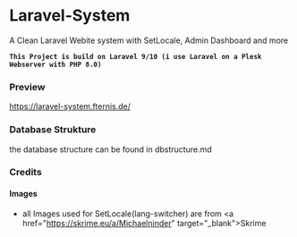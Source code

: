 # Laravel-System
A Clean Laravel Webite system with SetLocale, Admin Dashboard and more

__`This Project is build on Laravel 9/10 (i use Laravel on a Plesk Webserver with PHP 8.0)`__
<br>

### Preview
https://laravel-system.fternis.de/

### Database Strukture
the database structure can be found in dbstructure.md
<br>

### Credits
#### Images
- all Images used for SetLocale(lang-switcher) are from <a href="https://skrime.eu/a/Michaelninder" <!-- href="https://skrime.eu/other/flag"--> target="_blank">Skrime</a>
